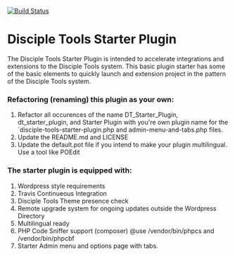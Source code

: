 [![Build Status](https://travis-ci.org/DiscipleTools/disciple-tools-starter-plugin.svg?branch=master)](https://travis-ci.org/DiscipleTools/disciple-tools-starter-plugin)

# Disciple Tools Starter Plugin
The Disciple Tools Starter Plugin is intended to accelerate integrations and extensions to the Disciple Tools system.
This basic plugin starter has some of the basic elements to quickly launch and extension project in the pattern of
the Disciple Tools system.



### Refactoring (renaming) this plugin as your own:
1. Refactor all occurences of the name DT_Starter_Plugin, dt_starter_plugin, and Starter Plugin with you're own plugin
name for the `disciple-tools-starter-plugin.php and admin-menu-and-tabs.php files.
1. Update the README.md and LICENSE
1. Update the default.pot file if you intend to make your plugin multilingual. Use a tool like POEdit



### The starter plugin is equipped with:
1. Wordpress style requirements
1. Travis Continueous Integration
1. Disciple Tools Theme presence check
1. Remote upgrade system for ongoing updates outside the Wordpress Directory
1. Multilingual ready
1. PHP Code Sniffer support (composer) @use /vendor/bin/phpcs and /vendor/bin/phpcbf
1. Starter Admin menu and options page with tabs.

